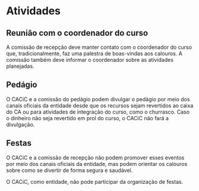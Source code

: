# Atividades

## Reunião com o coordenador do curso

A comissão de recepção deve manter contato com o coordenador do curso que, tradicionalmente, faz uma palestra de boas-vindas aos calouros. A comissão também deve informar o coordenador sobre as atividades planejadas.

## Pedágio

O CACiC e a comissão do pedágio podem divulgar o pedágio por meio dos canais oficiais da entidade desde que os recursos sejam revertidos ao caixa do CA ou para atividades de integração do curso, como o churrasco. Caso o dinheiro não seja revertido em prol do curso, o CACiC não fará a divulgação.

## Festas

O CACiC e a comissão de recepção não podem promover esses eventos por meio dos canais oficiais da entidade, mas podem orientar os calouros sobre como se divertir de forma segura e saudável.

O CACiC, como entidade, não pode participar da organização de festas.
